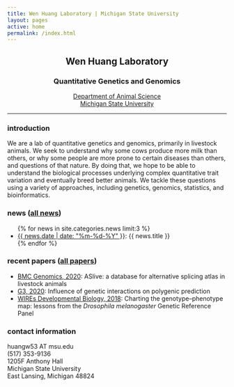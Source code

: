 ```yaml
---
title: Wen Huang Laboratory | Michigan State University
layout: pages
active: home
permalink: /index.html
---
```


## <center>Wen Huang Laboratory</center>  
### <center>Quantitative Genetics and Genomics</center>

<center><a href="http://www.ans.msu.edu" target="_blank">Department of Animal Science</a></center>
<center><a href="https://msu.edu" target="_blank">Michigan State University</a></center>

-----

### introduction

We are a lab of quantitative genetics and genomics, primarily in livestock animals. We seek to understand why some cows produce more milk than others, or why some people are more prone to certain diseases than others, and questions of that nature. By doing that, we hope to be able to understand the biological processes underlying complex quantitative trait variation and eventually breed better animals. We tackle these questions using a variety of approaches, including genetics, genomics, statistics, and bioinformatics.

###  news (<a href="{{ site.baseurl }}/news.html">all news</a>)

<ul>
  {% for news in site.categories.news limit:3 %}
    <li>
      <a href="{{ site.baseurl }}{{ news.url }}">{{ news.date | date: "%m-%d-%Y" }}</a>: {{ news.title }}
    </li>
  {% endfor %}
</ul>


### recent papers (<a href="{{ site.baseurl }}/publications.html">all papers</a>)

- <a href="https://bmcgenomics.biomedcentral.com/articles/10.1186/s12864-020-6472-9" target="blank">BMC Genomics, 2020</a>: ASlive: a database for alternative splicing atlas in livestock animals
- <a href="https://www.g3journal.org/content/10/1/109" target="blank">G3, 2020</a>: Influence of genetic interactions on polygenic prediction
- <a href="http://onlinelibrary.wiley.com/doi/10.1002/wdev.289/abstract;jsessionid=6F725723A288BD00731A427C18A25DD5.f04t04" target="blank">WIREs Developmental Biology, 2018</a>: Charting the genotype–phenotype map: lessons from the <i>Drosophila melanogaster</i> Genetic Reference Panel

### contact information
<i class="fa fa-envelope" aria-hidden="true"></i> huangw53 AT msu.edu  
<i class="fa fa-phone" aria-hidden="true"></i> (517) 353-9136  
1205F Anthony Hall    
Michigan State University  
East Lansing, Michigan 48824


<!-- Global site tag (gtag.js) - Google Analytics -->
<script async src="https://www.googletagmanager.com/gtag/js?id=UA-145611606-1"></script>
<script>
  window.dataLayer = window.dataLayer || [];
  function gtag(){dataLayer.push(arguments);}
  gtag('js', new Date());

  gtag('config', 'UA-145611606-1');
</script>
